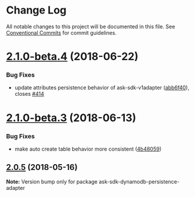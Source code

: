 # Change Log

All notable changes to this project will be documented in this file.
See [Conventional Commits](https://conventionalcommits.org) for commit guidelines.

<a name="2.1.0-beta.4"></a>
# [2.1.0-beta.4](https://github.com/alexa/alexa-skills-kit-sdk-for-nodejs/compare/v2.1.0-beta.3...v2.1.0-beta.4) (2018-06-22)


### Bug Fixes

* update attributes persistence behavior of ask-sdk-v1adapter ([abb6f40](https://github.com/alexa/alexa-skills-kit-sdk-for-nodejs/commit/abb6f40)), closes [#414](https://github.com/alexa/alexa-skills-kit-sdk-for-nodejs/issues/414)




<a name="2.1.0-beta.3"></a>
# [2.1.0-beta.3](https://github.com/alexa/alexa-skills-kit-sdk-for-nodejs/compare/v2.1.0-beta.1...v2.1.0-beta.3) (2018-06-13)


### Bug Fixes

* make auto create table behavior more consistent ([4b48059](https://github.com/alexa/alexa-skills-kit-sdk-for-nodejs/commit/4b48059))




<a name="2.0.5"></a>
## [2.0.5](https://github.com/alexa/alexa-skills-kit-sdk-for-nodejs/compare/v2.0.4...v2.0.5) (2018-05-16)




**Note:** Version bump only for package ask-sdk-dynamodb-persistence-adapter
